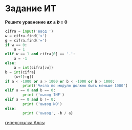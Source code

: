# Задание ИТ
**Решите уравнение 𝒂𝒙 ± 𝒃 = 0**
```python
cifra = input('ввод ')
w = cifra.find('x')
g = cifra.find('=')
if w == 0:
    a = 1
elif w == 1 and cifra[0] == '-':
    a = -1
else:
    a = int(cifra[:w])
b = int(cifra[
    (w+1):g])
if a < -1000 or a > 1000 or b < -1000 or b > 1000:
        print('Числа по модулю должно быть меньше 1000')
elif a == 0 and b == 0:
        print ('вывод INF')
elif a == 0 and b != 0:
        print ('вывод NO')
else:
        print ('вывод', -b / a)
```
[гиперссылка Аллы](https://github.com/AngryMoth)
